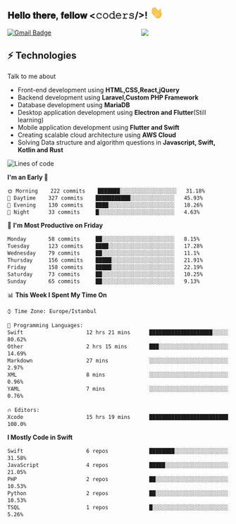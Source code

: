 <h2> 𝐇𝐞𝐥𝐥𝐨 𝐭𝐡𝐞𝐫𝐞, 𝐟𝐞𝐥𝐥𝐨𝐰 <𝚌𝚘𝚍𝚎𝚛𝚜/>! <img src="https://raw.githubusercontent.com/ABSphreak/ABSphreak/master/gifs/Hi.gif" width="30px"></h2>

<img align='right' src='https://user-images.githubusercontent.com/5713670/87202985-820dcb80-c2b6-11ea-9f56-7ec461c497c3.gif' width='200"'>

[![Gmail Badge](https://img.shields.io/badge/-osein.wtr@gmail.com-c14438?style=flat-square&logo=Gmail&logoColor=white&link=mailto:osein.wtr@gmail.com)](mailto:osein.wtr@gmail.com)


## ⚡ Technologies
Talk to me about
- Front-end development using **HTML,CSS,React,jQuery**
- Backend development using **Laravel,Custom PHP Framework**
- Database development using **MariaDB**
- Desktop application development using **Electron and Flutter**(Still learning)
- Mobile application development using **Flutter and Swift**
- Creating scalable cloud architecture using **AWS Cloud**
- Solving Data structure and algorithm questions in **Javascript, Swift, Kotlin and Rust**

<!--## Hello World!! 🤔
- 💬 Ask me about anything an everything.
- 📫 Read my blogs: [Harsh Blog](https://harshblog.xyz)
- 🎯 Portfolio site: [Portfolio](https://harshkumarkhatri.github.io/Portfolio-Site/index.html)
- 🔔 Subscribe:- [Harsh Kumar Khatri](https://www.youtube.com/channel/UCKNtMU9M559bmXxKoT6YeJw)
- ⚡ Fun fact: Internet users blink less than usual.-->

<!--START_SECTION:waka-->
![Lines of code](https://img.shields.io/badge/From%20Hello%20World%20I%27ve%20Written-9.8%20million%20lines%20of%20code-blue)

**I'm an Early 🐤** 

```text
🌞 Morning    222 commits    ███████░░░░░░░░░░░░░░░░░░   31.18% 
🌆 Daytime    327 commits    ███████████░░░░░░░░░░░░░░   45.93% 
🌃 Evening    130 commits    ████░░░░░░░░░░░░░░░░░░░░░   18.26% 
🌙 Night      33 commits     █░░░░░░░░░░░░░░░░░░░░░░░░   4.63%

```
📅 **I'm Most Productive on Friday** 

```text
Monday       58 commits     ██░░░░░░░░░░░░░░░░░░░░░░░   8.15% 
Tuesday      123 commits    ████░░░░░░░░░░░░░░░░░░░░░   17.28% 
Wednesday    79 commits     ██░░░░░░░░░░░░░░░░░░░░░░░   11.1% 
Thursday     156 commits    █████░░░░░░░░░░░░░░░░░░░░   21.91% 
Friday       158 commits    █████░░░░░░░░░░░░░░░░░░░░   22.19% 
Saturday     73 commits     ██░░░░░░░░░░░░░░░░░░░░░░░   10.25% 
Sunday       65 commits     ██░░░░░░░░░░░░░░░░░░░░░░░   9.13%

```


📊 **This Week I Spent My Time On** 

```text
⌚︎ Time Zone: Europe/Istanbul

💬 Programming Languages: 
Swift                    12 hrs 21 mins      ████████████████████░░░░░   80.62% 
Other                    2 hrs 15 mins       ███░░░░░░░░░░░░░░░░░░░░░░   14.69% 
Markdown                 27 mins             ░░░░░░░░░░░░░░░░░░░░░░░░░   2.97% 
XML                      8 mins              ░░░░░░░░░░░░░░░░░░░░░░░░░   0.96% 
YAML                     7 mins              ░░░░░░░░░░░░░░░░░░░░░░░░░   0.76%

🔥 Editors: 
Xcode                    15 hrs 19 mins      █████████████████████████   100.0%

```

**I Mostly Code in Swift** 

```text
Swift                    6 repos             ████████░░░░░░░░░░░░░░░░░   31.58% 
JavaScript               4 repos             █████░░░░░░░░░░░░░░░░░░░░   21.05% 
PHP                      2 repos             ██░░░░░░░░░░░░░░░░░░░░░░░   10.53% 
Python                   2 repos             ██░░░░░░░░░░░░░░░░░░░░░░░   10.53% 
TSQL                     1 repos             █░░░░░░░░░░░░░░░░░░░░░░░░   5.26%

```



<!--END_SECTION:waka-->
